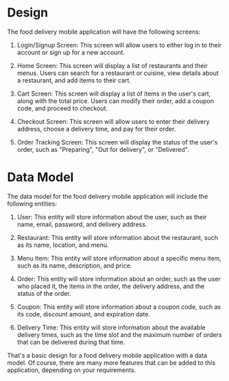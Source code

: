 # Design

The food delivery mobile application will have the following screens:

1. Login/Signup Screen: This screen will allow users to either log in to their account or sign up for a new account.

2. Home Screen: This screen will display a list of restaurants and their menus. Users can search for a restaurant or cuisine, view details about a restaurant, and add items to their cart.

3. Cart Screen: This screen will display a list of items in the user's cart, along with the total price. Users can modify their order, add a coupon code, and proceed to checkout.

4. Checkout Screen: This screen will allow users to enter their delivery address, choose a delivery time, and pay for their order.

5. Order Tracking Screen: This screen will display the status of the user's order, such as "Preparing", "Out for delivery", or "Delivered".

# Data Model

The data model for the food delivery mobile application will include the following entities:

1. User: This entity will store information about the user, such as their name, email, password, and delivery address.

2. Restaurant: This entity will store information about the restaurant, such as its name, location, and menu.

3. Menu Item: This entity will store information about a specific menu item, such as its name, description, and price.

4. Order: This entity will store information about an order, such as the user who placed it, the items in the order, the delivery address, and the status of the order.

5. Coupon: This entity will store information about a coupon code, such as its code, discount amount, and expiration date.

6. Delivery Time: This entity will store information about the available delivery times, such as the time slot and the maximum number of orders that can be delivered during that time.

That's a basic design for a food delivery mobile application with a data model. Of course, there are many more features that can be added to this application, depending on your requirements.
